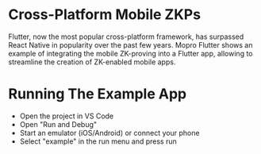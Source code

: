 # Cross-Platform Mobile ZKPs

Flutter, now the most popular cross-platform framework, has surpassed React Native in popularity over the past few years. Mopro Flutter shows an example of integrating the mobile ZK-proving into a Flutter app, allowing to streamline the creation of ZK-enabled mobile apps.

# Running The Example App

- Open the project in VS Code
- Open "Run and Debug"
- Start an emulator (iOS/Android) or connect your phone
- Select "example" in the run menu and press run
